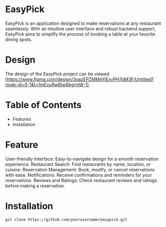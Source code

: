 # EasyPick

EasyPick is an application designed to make reservations at any restaurant seamlessly. With an intuitive user interface and robust backend support, EasyPick aims to simplify the process of booking a table at your favorite dining spots.

# Design
The design of the EasyPick project can be viewed [https://www.figma.com/design/3oazEPZMMeYiExvPH7qM3F/Untitled?node-id=0-1&t=fmEvuRw8Iw6bgrmW-1].

# Table of Contents
- Features
- Installation

# Feature
User-friendly Interface: Easy-to-navigate design for a smooth reservation experience.
Restaurant Search: Find restaurants by name, location, or cuisine.
Reservation Management: Book, modify, or cancel reservations with ease.
Notifications: Receive confirmations and reminders for your reservations.
Reviews and Ratings: Check restaurant reviews and ratings before making a reservation.

# Installation
``` git clone https://github.com/yourusername/easypick.git ```
